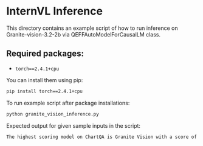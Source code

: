 # InternVL Inference
This directory contains an example script of how to run inference on Granite-vision-3.2-2b via QEFFAutoModelForCausalLM class.

## Required packages:
- `torch==2.4.1+cpu`


You can install them using pip:
```sh
pip install torch==2.4.1+cpu 
```

To run example script after package installations:
```sh
python granite_vision_inference.py
```

Expected output for given sample inputs in the script:
```sh
The highest scoring model on ChartQA is Granite Vision with a score of 0.87.
```